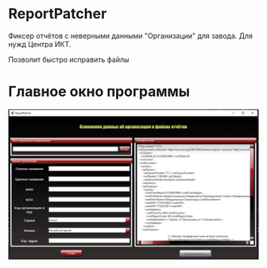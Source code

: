# ReportPatcher
Фиксер отчётов с неверными данными "Организации" для завода. Для нужд Центра ИКТ.

Позволит быстро исправить файлы

# Главное окно программы
![Главное окно программы](https://github.com/FantaCola49/ReportPatcher/blob/master/Resources/Pict/Demo1.JPG)
